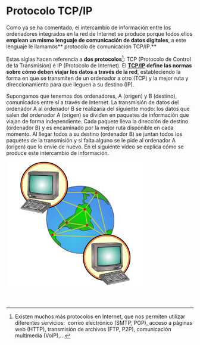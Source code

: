 
# Protocolo TCP/IP

Como ya se ha comentado, el intercambio de información entre los ordenadores integrados en la red de Internet se produce porque todos ellos **emplean un mismo lenguaje de comunicación de datos digitales**, a este lenguaje le llamamos** protocolo de comunicación TCP/IP.**

Estas siglas hacen referencia a **dos protocolos**[^1]: TCP (Protocolo de Control de la Transmisión) e IP (Protocolo de Internet). El **[TCP/IP](http://es.wikipedia.org/wiki/Protocolo_tcp/ip) define las normas sobre cómo deben viajar los datos a través de la red**, estableciendo la forma en que se transmiten de un ordenador a otro (TCP) y la mejor ruta y direccionamiento para que lleguen a su destino (IP).

Supongamos que tenemos dos ordenadores, A (origen) y B (destino), comunicados entre sí a través de Internet. La transmisión de datos del ordenador A al ordenador B se realizaría del siguiente modo: los datos que salen del ordenador A (origen) se dividen en paquetes de información que viajan de forma independiente. Cada paquete lleva la dirección de destino (ordenador B) y es encaminado por la mejor ruta disponible en cada momento. Al llegar todos a su destino (ordenador B) se juntan todos los paquetes de la transmisión y si falta alguno se le pide al ordenador A (origen) que lo envíe de nuevo. En el siguiente vídeo se explica cómo se produce este intercambio de información.


![1-3 Demografía en Internet Fuente: Wikipedia Licencia Creative Commons](img/Demografia_en_internet.gif)

 

[^1]: Existen muchos más protocolos en Internet, que nos permiten utilizar diferentes servicios:  correo electrónico (SMTP, POP), acceso a páginas web (HTTP), transmisión de archivos (FTP, P2P), comunicación multimedia (VoIP),...

 

